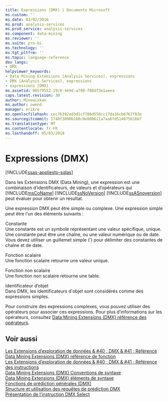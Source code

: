 ```yaml
---
title: Expressions (DMX) | Documents Microsoft
ms.custom: ''
ms.date: 03/02/2016
ms.prod: analysis-services
ms.prod_service: analysis-services
ms.component: data-mining
ms.reviewer: ''
ms.suite: pro-bi
ms.technology: ''
ms.tgt_pltfrm: ''
ms.topic: language-reference
dev_langs:
- DMX
helpviewer_keywords:
- Data Mining Extensions [Analysis Services], expressions
- DMX [Analysis Services], expressions
- expressions [DMX]
ms.assetid: 00579552-19c8-4e9d-a790-f88df3e1aeea
caps.latest.revision: 30
author: Minewiskan
ms.author: owend
manager: erikre
ms.openlocfilehash: cec7b392ad3d1cf786d550cc17da16cb6767f83e
ms.sourcegitcommit: 1740f3090b168c0e809611a7aa6fd514075616bf
ms.translationtype: MT
ms.contentlocale: fr-FR
ms.lasthandoff: 05/03/2018
---
```

# <a name="expressions-dmx"></a>Expressions (DMX)
[!INCLUDE[ssas-appliesto-sqlas](../includes/ssas-appliesto-sqlas.md)]

  Dans les Extensions DMX (Data Mining), une expression est une combinaison d’identificateurs, de valeurs et d’opérateurs qui [!INCLUDE[msCoName](../includes/msconame-md.md)] [!INCLUDE[ssNoVersion](../includes/ssnoversion-md.md)] [!INCLUDE[ssASnoversion](../includes/ssasnoversion-md.md)] peut évaluer pour obtenir un résultat.  
  
 Une expression DMX peut être simple ou complexe. Une expression simple peut être l'un des éléments suivants :  
  
 Constante  
 Une constante est un symbole représentant une valeur spécifique, unique. Une constante peut être une chaîne, ou une valeur numérique ou de date. Vous devez utiliser un guillemet simple (') pour délimiter des constantes de chaîne et de date.  
  
 Fonction scalaire  
 Une fonction scalaire retourne une valeur unique.  
  
 Fonction non scalaire  
 Une fonction non scalaire retourne une table.  
  
 Identificateur d’objet  
 Dans DMX, les identificateurs d'objet sont considérés comme des expressions simples.  
  
 Pour construire des expressions complexes, vous pouvez utiliser des opérateurs pour associer ces expressions. Pour plus d’informations sur les opérateurs, consultez [Data Mining Extensions &#40;DMX&#41; référence des opérateurs](../dmx/data-mining-extensions-dmx-operator-reference.md).  
  
## <a name="see-also"></a>Voir aussi  
 [Les Extensions d’exploration de données & #40 ; DMX & #41 ; Référence](../dmx/data-mining-extensions-dmx-reference.md)   
 [Data Mining Extensions &#40;DMX&#41; référence de fonction](../dmx/data-mining-extensions-dmx-function-reference.md)   
 [Les Extensions d’exploration de données & #40 ; DMX & #41 ; Référence des instructions](../dmx/data-mining-extensions-dmx-statements.md)   
 [Data Mining Extensions &#40;DMX&#41; Conventions de syntaxe](../dmx/data-mining-extensions-dmx-syntax-conventions.md)   
 [Data Mining Extensions &#40;DMX&#41; éléments de syntaxe](../dmx/data-mining-extensions-dmx-syntax-elements.md)   
 [Fonctions de prédiction générales &#40;DMX&#41;](../dmx/general-prediction-functions-dmx.md)   
 [Structure et utilisation des requêtes de prédiction DMX](../dmx/structure-and-usage-of-dmx-prediction-queries.md)   
 [Présentation de l’instruction DMX Select](../dmx/understanding-the-dmx-select-statement.md)  
  
  
